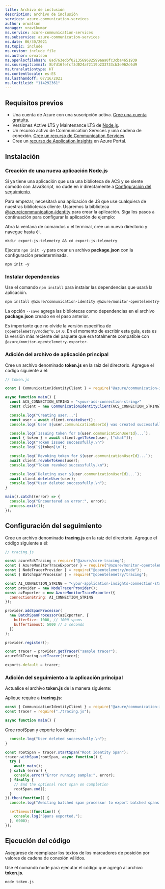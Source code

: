 ```yaml
---
title: Archivo de inclusión
description: archivo de inclusión
services: azure-communication-services
author: orwatson
manager: vravikumar
ms.service: azure-communication-services
ms.subservice: azure-communication-services
ms.date: 06/30/2021
ms.topic: include
ms.custom: include file
ms.author: orwatson
ms.openlocfilehash: 8ad763ed5f0213569682599aaa0fc3cba4651939
ms.sourcegitcommit: 8b7d16fefcf3d024a72119b233733cb3e962d6d9
ms.translationtype: HT
ms.contentlocale: es-ES
ms.lasthandoff: 07/16/2021
ms.locfileid: "114292361"
---
```

## <a name="prerequisites"></a>Requisitos previos

- Una cuenta de Azure con una suscripción activa. [Cree una cuenta gratuita](https://azure.microsoft.com/free/?WT.mc_id=A261C142F).
- Versiones Active LTS y Maintenance LTS de [Node.js](https://nodejs.org/).
- Un recurso activo de Communication Services y una cadena de conexión. [Cree un recurso de Communication Services](../create-communication-resource.md).
- Cree un [recurso de Application Insights](../../../azure-monitor/app/create-new-resource.md) en Azure Portal.

## <a name="setting-up"></a>Instalación

### <a name="create-a-new-nodejs-app"></a>Creación de una nueva aplicación Node.js

Si ya tiene una aplicación que usa una biblioteca de ACS y se siente cómodo con JavaScript, no dude en ir directamente a [Configuración del seguimiento](#setup-tracer).

Para empezar, necesitará una aplicación de JS que use cualquiera de nuestras bibliotecas cliente. Usaremos la biblioteca [@azure/communication-identity](https://github.com/Azure/azure-sdk-for-js/tree/master/sdk/communication/communication-identity) para crear la aplicación. Siga los pasos a continuación para configurar la aplicación de ejemplo:

Abra la ventana de comandos o el terminal, cree un nuevo directorio y navegue hasta él.

```console
mkdir export-js-telemetry && cd export-js-telemetry
```
Ejecute `npm init -y` para crear un archivo **package.json** con la configuración predeterminada.

```console
npm init -y
```

### <a name="install-dependencies"></a>Instalar dependencias

Use el comando `npm install` para instalar las dependencias que usará la aplicación.

```bash
npm install @azure/communication-identity @azure/monitor-opentelemetry-exporter @opentelemetry/node@^0.14.0 @opentelemetry/plugins-node-core --save
```

La opción `--save` agrega las bibliotecas como dependencias en el archivo **package.json** creado en el paso anterior.

Es importante que no olvide la versión específica de `@opentelemetry/node@^0.14.0`. En el momento de escribir esta guía, esta es la versión más reciente del paquete que era totalmente compatible con `@azure/monitor-opentelemetry-exporter`.

### <a name="add-main-app-file"></a>Adición del archivo de aplicación principal

Cree un archivo denominado **token.js** en la raíz del directorio. Agregue el código siguiente a él:

```javascript
// token.js

const { CommunicationIdentityClient } = require("@azure/communication-identity");

async function main() {
  const ACS_CONNECTION_STRING = "<your-acs-connection-string>"
  const client = new CommunicationIdentityClient(ACS_CONNECTION_STRING);

  console.log("Creating user...")
  const user = await client.createUser();
  console.log(`User ${user.communicationUserId} was created successfully.\n`);

  console.log(`Issuing token for ${user.communicationUserId}...`);
  const { token } = await client.getToken(user, ["chat"]);
  console.log("Token issued successfully.\n")
  console.log(`${token}\n`);

  console.log(`Revoking token for ${user.communicationUserId}...`);
  await client.revokeTokens(user);
  console.log("Token revoked successfully.\n");

  console.log(`Deleting user ${user.communicationUserId}...`);
  await client.deleteUser(user);
  console.log("User deleted successfully.\n");
}

main().catch((error) => {
  console.log("Encountered an error:", error);
  process.exit(1);
});
```
## <a name="setup-tracer"></a>Configuración del seguimiento

Cree un archivo denominado **tracing.js** en la raíz del directorio. Agregue el código siguiente a él:

```javascript
// tracing.js

const azureSdkTracing = require("@azure/core-tracing");
const { AzureMonitorTraceExporter } = require("@azure/monitor-opentelemetry-exporter");
const { NodeTracerProvider } = require("@opentelemetry/node");
const { BatchSpanProcessor } = require("@opentelemetry/tracing");

const AI_CONNECTION_STRING = "<your-application-insights-connection-string>";
const provider = new NodeTracerProvider();
const azExporter = new AzureMonitorTraceExporter({
  connectionString: AI_CONNECTION_STRING
});

provider.addSpanProcessor(
  new BatchSpanProcessor(azExporter, {
    bufferSize: 1000, // 1000 spans
    bufferTimeout: 5000 // 5 seconds
  })
);

provider.register();

const tracer = provider.getTracer("sample tracer");
azureSdkTracing.setTracer(tracer);

exports.default = tracer;
```

### <a name="add-tracer-to-main-app"></a>Adición del seguimiento a la aplicación principal

Actualice el archivo **token.js** de la manera siguiente:

Aplique require a **tracing.js**:

```javascript
const { CommunicationIdentityClient } = require("@azure/communication-identity");
const tracer = require("./tracing.js");

async function main() {
```

Cree rootSpan y exporte los datos:

```javascript
  console.log("User deleted successfully.\n");
}

const rootSpan = tracer.startSpan("Root Identity Span");
tracer.withSpan(rootSpan, async function() {
  try {
    await main();
  } catch (error) {
    console.error("Error running sample:", error);
  } finally {
    // End the optional root span on completion
    rootSpan.end();
  }
}).then(function() {
  console.log("Awaiting batched span processor to export batched spans...");

  setTimeout(function() {
    console.log("Spans exported.");
  }, 6000);
});
```

## <a name="run-the-code"></a>Ejecución del código

Asegúrese de reemplazar los textos de los marcadores de posición por valores de cadena de conexión válidos.

Use el comando node para ejecutar el código que agregó al archivo **token.js**.

```console
node token.js
```
